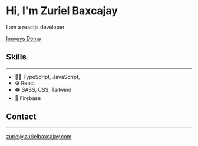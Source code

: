 # Hi, I'm Zuriel Baxcajay

I am a reactjs developer

[Innvoys Demo](https://www.youtube.com/watch?v=7JRgkXgF0iY&feature=youtu.be)

## Skills

---

- 👨‍💻 TypeScript, JavaScript,
- ⚙️ React
- 👁️ SASS, CSS, Tailwind
- 💽 Firebase

## Contact

---

[zuriel@zurielbaxcajay.com](mailto:zuriel@zurielbaxcajay.com)


